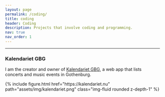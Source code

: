 ```yaml
---
layout: page
permalink: /coding/
title: coding
header: Coding
description: Projects that involve coding and programming.
nav: true
nav_order: 1
---
```

<!-- _pages/coding.md -->
<hr>
<h3>Kalendariet GBG</h3>
<p>I am the creator and owner of <a href="https://kalendariet.nu" target="_blank">Kalendariet GBG</a>, a web app that lists concerts and music events in Gothenburg.</p>
<div class=" profile float-right">
{% include figure.html href="https://kalendariet.nu" path="assets/img/kalendariet.png" class="img-fluid rounded z-depth-1" %}
</div>

